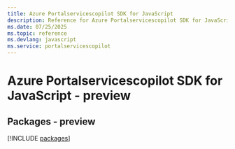 ```yaml
---
title: Azure Portalservicescopilot SDK for JavaScript
description: Reference for Azure Portalservicescopilot SDK for JavaScript
ms.date: 07/25/2025
ms.topic: reference
ms.devlang: javascript
ms.service: portalservicescopilot
---
```

# Azure Portalservicescopilot SDK for JavaScript - preview
## Packages - preview
[!INCLUDE [packages](portalservicescopilot-index.md)]